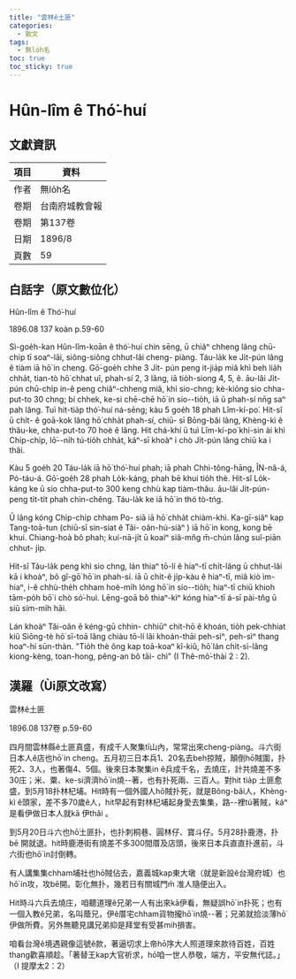```yaml
---
title: "雲林ê土匪"
categories:
  - 散文
tags:
  - 無lo̍h名
toc: true
toc_sticky: true
---
```


# Hûn-lîm ê Thó͘-huí

## 文獻資訊

| 項目 | 資料 |
|---|---|
| 作者 | 無lo̍h名 |
| 卷期 | 台南府城教會報 |
| 卷期 | 第137卷 |
| 日期 | 1896/8 |
| 頁數 | 59 |

## 白話字（原文數位化）

Hûn-lîm ê Thó͘-huí

1896.08 137 koàn p.59-60

Sì-goe̍h-kan Hûn-lîm-koān ê thó͘-huí chin sēng, ū chiâⁿ chheng lâng chū-chi̍p tī soaⁿ-lāi, siông-siông chhut-lâi cheng- piàng. Táu-la̍k ke Ji̍t-pún lâng ê tiàm iā hō͘ in cheng. Gō͘-goe̍h chhe 3 Ji̍t- pún peng it-jia̍p miâ khì beh lia̍h chha̍t, tian-tò hō͘ chhat uî, phah-sí 2, 3 lâng, iā tio̍h-siong 4, 5, ê. āu-lâi Ji̍t-pún chū-chi̍p in-ê peng chiâⁿ-chheng miâ, khì sio-chng; kè-kiōng sio chha-put-to 30 chng; bí chhek, ke-si chē-chē hō͘ in sio--tio̍h, iā ū phah-sí nn̄g saⁿ pah lâng. Tuì hit-tia̍p thó͘-huí ná-sēng; kàu 5 goe̍h 18 phah Lîm-kí-po͘. Hit-sî ū chi̍t- ê goā-kok lâng hō͘ chha̍t phah-sí, chiū- sī Bōng-bâi lâng, Khèng-kì ê thâu-ke, chha-put-to 70 hoè ê lâng. Hit chá-khí ū tuì Lîm-kí-po͘ khí-sin ài khì Chi̍p-chi̍p, lō͘--ni̍h tú-tio̍h chha̍t, káⁿ-sī khoàⁿ i chò Ji̍t-pún lâng chiū ka i thâi.

Kàu 5 goe̍h 20 Táu-la̍k iā hō͘ thó͘-huí phah; iā phah Chhì-tông-hāng, ÎN-nâ-á, Pó-táu-á. Gō͘-goe̍h 28 phah Lo̍k-káng, phah bē khui tio̍h thè. Hit-sî Lo̍k- káng ke ū sio chha-put-to 300 keng chhù kap tiàm-thâu. āu-lâi Ji̍t-pún-peng ti̍t-ti̍t phah chìn-chêng. Táu-la̍k ke iā hō͘ in thó tò-tńg.

Ū lâng kóng Chi̍p-chi̍p chham Po- siā iā hō͘ chha̍t chiàm-khì. Ka-gī-siâⁿ kap Tang-toā-tun (chiū-sī sin-siat ê Tâi- oân-hú-siâⁿ ) iā hō͘ in kong, kong bē khui. Chiang-hoà bô phah; kuí-nā-ji̍t ū koaiⁿ siâ-mn̂g m̄-chún lâng suî-piān chhut- ji̍p.

Hit-sî Táu-la̍k peng khì sio chng, lán thiaⁿ tō-lí ê hiaⁿ-tī chi̍t-lâng ū chhut-lâi kā i khoàⁿ, bô gî-gō͘ hō͘ in phah-sí. iā ū chi̍t-ê ji̍p-kàu ê hiaⁿ-tī, miâ kiò ìm-hiaⁿ, i-ê chhù-the̍h chham hoè-mi̍h lóng hō͘ in sio--tio̍h; hiaⁿ-tī chiū khioh tām-po̍h bō͘ i chò só͘-huì. Lēng-goā bô thiaⁿ-kìⁿ kóng hiaⁿ-tī á-sī pài-tn̂g ū siū sím-mi̍h hāi.

Lán khoàⁿ Tâi-oân ê kéng-gū chhin- chhiūⁿ chit-hō ê khoán, tio̍h pek-chhiat kiû Siōng-tè hō͘ sī-toā lâng chiàu tō-lí lâi khoán-thāi peh-sìⁿ, peh-sìⁿ thang hoaⁿ-hí sūn-thàn. "Tio̍h thè ông kap toā-koaⁿ kî-kiû, hō͘ lán chi̍t-sì-lâng kiong-kèng, toan-hong, pêng-an bô tāi- chì" (I Thê-mô͘-thài 2 : 2).

## 漢羅（Ùi原文改寫）

雲林ê土匪

1896.08 137卷 p.59-60

四月間雲林縣ê土匪真盛，有成千人聚集tī山內，常常出來cheng-piàng。斗六街日本人ê店也hō͘ in cheng。五月初三日本兵1、20名去beh掠賊，顛倒hō͘賊圍，扑死2、3人，也著傷4、5個。後來日本聚集in ê兵成千名，去燒庄，計共燒差不多30庄；米、粟、ke-si濟濟hō͘ in燒--著，也有扑死兩、三百人。對hit tia̍p 土匪愈盛，到5月18扑林杞埔。Hit時有一個外國人hō͘賊扑死，就是Bông-bâi人，Khèng-kì ê頭家，差不多70歲ê人，hit早起有對林杞埔起身愛去集集，路--裡tú著賊，káⁿ是看伊做日本人就kā 伊thâi 。

到5月20日斗六也hō͘土匪扑，也扑刺桐巷、圓林仔、寶斗仔。5月28扑鹿港，扑bē 開就退。hit時鹿港街有燒差不多300間厝及店頭，後來日本兵直直扑進前，斗六街也hō͘ in討倒轉。

有人講集集chham埔社也hō͘賊佔去，嘉義城kap東大墩（就是新設ê台灣府城）也hō͘ in攻，攻bē開。彰化無扑，幾若日有關城門m̄ 准人隨便出入。

Hit時斗六兵去燒庄，咱聽道理ê兄弟一人有出來kā伊看，無疑誤hō͘ in扑死；也有一個入教ê兄弟，名叫蔭兄，伊ê厝宅chham貨物攏hō͘ in燒--著；兄弟就拾淡薄hō͘伊做所費。另外無聽見講兄弟抑是拜堂有受甚mih損害。

咱看台灣ê境遇親像這號ê款，著逼切求上帝hō͘序大人照道理來款待百姓，百姓thang歡喜順趁。「著替王kap大官祈求，hō͘咱一世人恭敬，端方，平安無代誌。」（I 提摩太2：2）
